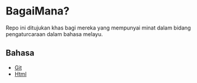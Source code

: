 # BagaiMana?
Repo ini ditujukan khas bagi mereka yang mempunyai minat dalam bidang pengaturcaraan dalam bahasa melayu.

## Bahasa
- [Git](git)
- [Html](html)
